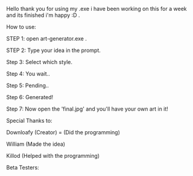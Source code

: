 Hello thank you for using my .exe 
i have been working on this for a week and its finished i'm happy :D .

How to use:

STEP 1: open art-generator.exe .

STEP 2: Type your idea in the prompt.

Step 3: Select which style.

Step 4: You wait..

Step 5: Pending..

Step 6: Generated!

Step 7: Now open the 'final.jpg' and you'll have your own art in it!

Special Thanks to:

Downloafy (Creator) = (Did the programming)

William (Made the idea)

Killod (Helped with the programming)

Beta Testers:

